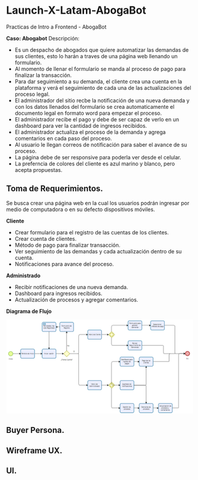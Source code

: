 # Launch-X-Latam-AbogaBot
Practicas de Intro a Frontend - AbogaBot


**Caso: Abogabot**
Descripción:

- Es un despacho de abogados que quiere automatizar las demandas de sus clientes, esto lo harán a traves de una página web llenando un formulario.
- Al momento de llenar el formulario se manda al proceso de pago para finalizar la transacción.
- Para dar seguimiento a su demanda, el cliente crea una cuenta en la plataforma y verá el seguimiento de cada una de las actualizaciones del proceso legal.
- El administrador del sitio recbe la notificación de una nueva demanda y con los datos llenados del formulario se crea automaticamente el documento legal en formato word para empezar el proceso.
- El administrador recibe el pago y debe de ser capaz de verlo en un dashboard para ver la cantidad de ingresos recibidos.
- El administrador actualiza el proceso de la demanda y agrega comentarios en cada paso del proceso.
- Al usuario le llegan correos de notificación para saber el avance de su proceso.
- La página debe de ser responsive para poderla ver desde el celular.
- La preferncia de colores del cliente es azul marino y blanco, pero acepta propuestas.


## **Toma de Requerimientos.**

Se busca crear una página web en la cual los usuarios podrán ingresar por medio de computadora o en su defecto dispositivos móviles.

**Cliente**

- Crear formulario para el registro de las cuentas de los clientes.
- Crear cuenta de clientes.
- Método de pago para finalizar transacción.
- Ver seguimiento de las demandas y cada actualización dentro de su cuenta.
- Notificaciones para avance del proceso.

**Administrado**
- Recibir notificaciones de una nueva demanda.
- Dashboard para ingresos recibidos.
- Actualización de procesos y agregar comentarios.

**Diagrama de Flujo**

![Digrama de flujo](./Img/Diagrama_flujo.png)

## **Buyer Persona.**

## **Wireframe UX.**

## **UI.**
